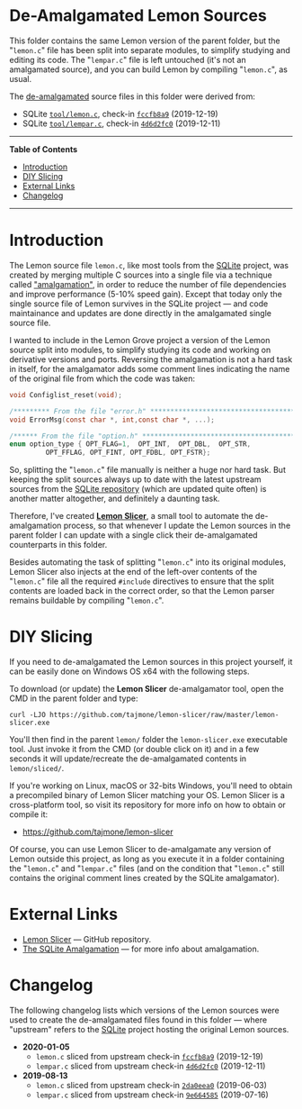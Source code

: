 # De-Amalgamated Lemon Sources

This folder contains the same Lemon version of the parent folder, but the "`lemon.c`" file has been split into separate modules, to simplify studying and editing its code.
The "`lempar.c`" file is left untouched (it's not an amalgamated source), and you can build Lemon by compiling "`lemon.c`", as usual.

The [de-amalgamated] source files in this folder were derived from:

- SQLite [`tool/lemon.c`][us lemon.c], check-in [`fccfb8a9`][fccfb8a9]  (2019-12-19)
- SQLite [`tool/lempar.c`][us lempar.c], check-in [`4d6d2fc0`][4d6d2fc0]  (2019-12-11)


-----

**Table of Contents**

<!-- MarkdownTOC autolink="true" bracket="round" autoanchor="false" lowercase="only_ascii" uri_encoding="true" levels="1,2,3" -->

- [Introduction](#introduction)
- [DIY Slicing](#diy-slicing)
- [External Links](#external-links)
- [Changelog](#changelog)

<!-- /MarkdownTOC -->

-----

# Introduction

The Lemon source file `lemon.c`, like most tools from the [SQLite] project, was created by merging multiple C sources into a single file via a technique called ["amalgamation"], in order to reduce the number of file dependencies and improve performance (5-10% speed gain).
Except that today only the single source file of Lemon survives in the SQLite project — and code maintainance and updates are done directly in the amalgamated single source file.

I wanted to include in the Lemon Grove project a version of the Lemon source split into modules, to simplify studying its code and working on derivative versions and ports.
Reversing the amalgamation is not a hard task in itself, for the amalgamator adds some comment lines indicating the name of the original file from which the code was taken:

```c
void Configlist_reset(void);

/********* From the file "error.h" ***************************************/
void ErrorMsg(const char *, int,const char *, ...);

/****** From the file "option.h" ******************************************/
enum option_type { OPT_FLAG=1,  OPT_INT,  OPT_DBL,  OPT_STR,
         OPT_FFLAG, OPT_FINT, OPT_FDBL, OPT_FSTR};
```

So, splitting the "`lemon.c`" file manually is neither a huge nor hard task.
But keeping the split sources always up to date with the latest upstream sources from the [SQLite repository]  (which are updated quite often) is another matter altogether, and definitely a daunting task.

Therefore, I've created __[Lemon Slicer]__, a small tool to automate the de-amalgamation process, so that whenever I update the Lemon sources in the parent folder I can update with a single click their de-amalgamated counterparts in this folder.

Besides automating the task of splitting "`lemon.c`" into its original modules, Lemon Slicer also injects at the end of the left-over contents of the "`lemon.c`" file all the required `#include` directives to ensure that the split contents are loaded back in the correct order, so that the Lemon parser remains buildable by compiling "`lemon.c`".

# DIY Slicing

If you need to de-amalgamated the Lemon sources in this project yourself, it can be easily done on Windows OS x64 with the following steps.

To download (or update) the __Lemon Slicer__ de-amalgamator tool, open the CMD in the parent folder and type:

```
curl -LJO https://github.com/tajmone/lemon-slicer/raw/master/lemon-slicer.exe
```

You'll then find in the parent `lemon/` folder the `lemon-slicer.exe` executable tool.
Just invoke it from the CMD (or double click on it) and in a few seconds it will update/recreate the de-amalgamated contents in `lemon/sliced/`.

If you're working on Linux, macOS or 32-bits Windows, you'll need to obtain a precompiled binary of Lemon Slicer matching your OS.
Lemon Slicer is a cross-platform tool, so visit its repository for more info on how to obtain or compile it:

- https://github.com/tajmone/lemon-slicer

Of course, you can use Lemon Slicer to de-amalgamate any version of Lemon outside this project, as long as you execute it in a folder containing the "`lemon.c`" and "`lempar.c`" files (and on the condition that "`lemon.c`" still contains the original comment lines created by the SQLite amalgamator).

# External Links

- [Lemon Slicer] — GitHub repository.
- [The SQLite Amalgamation] — for more info about amalgamation.

# Changelog

The following changelog lists which versions of the Lemon sources were used to create the de-amalgamated files found in this folder — where "upstream" refers to the [SQLite] project hosting the original Lemon sources.


- **2020-01-05**
    + `lemon.c` sliced from upstream check-in [`fccfb8a9`][fccfb8a9]  (2019-12-19)
    + `lempar.c` sliced from upstream check-in [`4d6d2fc0`][4d6d2fc0]  (2019-12-11)
- **2019-08-13**
    + `lemon.c` sliced from upstream check-in [`2da0eea0`][2da0eea0]  (2019-06-03)
    + `lempar.c` sliced from upstream check-in [`9e664585`][9e664585]  (2019-07-16)

<!-----------------------------------------------------------------------------
                               REFERENCE LINKS
------------------------------------------------------------------------------>

[de-amalgamated]: https://www.sqlite.org/amalgamation.html "Learn about amalgamation in the SQLite project"
["amalgamation"]: https://www.sqlite.org/amalgamation.html "Learn about amalgamation in the SQLite project"
[Lemon Slicer]: https://github.com/tajmone/lemon-slicer "Visit the Lemon Slicer repository on GitHub"

<!-- SQLite -->

[SQLite]: http://www.sqlite.org/ "Visit SQLite website"
[SQLite repository]: https://sqlite.org/src/doc/trunk/README.md "Visit the SQLite source repository"
[The SQLite Amalgamation]: https://www.sqlite.org/amalgamation.html "Learn about amalgamation in the SQLite project"

<!-- upstream sources & check-ins -->

[us lemon.c]: https://www.sqlite.org/src/file/tool/lemon.c "View upstream source file"
[fccfb8a9]: https://www.sqlite.org/src/info/fccfb8a9ed3c1df9 "View upstream check-in"
[2da0eea0]: https://www.sqlite.org/src/info/2da0eea02d128c37 "View upstream check-in"

[4d6d2fc0]: https://www.sqlite.org/src/info/4d6d2fc046d586a1 "View upstream check-in"
[2da0eea0]: https://www.sqlite.org/src/info/2da0eea02d128c37 "View upstream check-in"


[us lempar.c]: https://www.sqlite.org/src/file/tool/lempar.c "View upstream source file"
[fccfb8a9]: https://www.sqlite.org/src/info/fccfb8a9ed3c1df9 "View upstream check-in"
[2da0eea0]: https://www.sqlite.org/src/info/2da0eea02d128c37 "View upstream check-in"

[4d6d2fc0]: https://www.sqlite.org/src/info/4d6d2fc046d586a1 "View upstream check-in"
[9e664585]: https://www.sqlite.org/src/info/9e66458592d40fbd "View upstream check-in"

<!-- EOF -->
